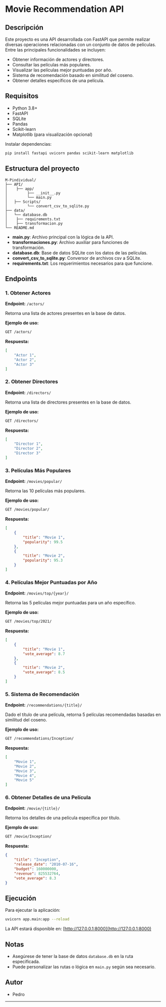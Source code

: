 # Movie Recommendation API

## Descripción
Este proyecto es una API desarrollada con FastAPI que permite realizar diversas operaciones relacionadas con un conjunto de datos de películas. Entre las principales funcionalidades se incluyen:

- Obtener información de actores y directores.
- Consultar las películas más populares.
- Visualizar las películas mejor puntuadas por año.
- Sistema de recomendación basado en similitud del coseno.
- Obtener detalles específicos de una película.

## Requisitos

- Python 3.8+
- FastAPI
- SQLite
- Pandas
- Scikit-learn
- Matplotlib (para visualización opcional)

Instalar dependencias:
```bash
pip install fastapi uvicorn pandas scikit-learn matplotlib
```

## Estructura del proyecto
```
M-Pindividual/
├── API/
│    ├── app/
│         ├── __init__.py
│         └── main.py
│   ├── Scripts/
│         └── convert_csv_to_sqlite.py
├── data/
│   └── database.db
│    ├── requirements.txt
│    ├── transformacion.py
└── README.md
```

- **main.py**: Archivo principal con la lógica de la API.
- **transformaciones.py**: Archivo auxiliar para funciones de transformación.
- **database.db**: Base de datos SQLite con los datos de las películas.
- **convert_csv_to_sqlite.py**: Conversor de archivos csv a SQLite.
- **requirements.txt**: Los requerimientos necesarios para que funcione.

## Endpoints

### 1. Obtener Actores
**Endpoint:** `/actors/`

Retorna una lista de actores presentes en la base de datos.

**Ejemplo de uso:**
```bash
GET /actors/
```
**Respuesta:**
```json
[
    "Actor 1",
    "Actor 2",
    "Actor 3"
]
```

### 2. Obtener Directores
**Endpoint:** `/directors/`

Retorna una lista de directores presentes en la base de datos.

**Ejemplo de uso:**
```bash
GET /directors/
```
**Respuesta:**
```json
[
    "Director 1",
    "Director 2",
    "Director 3"
]
```

### 3. Películas Más Populares
**Endpoint:** `/movies/popular/`

Retorna las 10 películas más populares.

**Ejemplo de uso:**
```bash
GET /movies/popular/
```
**Respuesta:**
```json
[
    {
        "title": "Movie 1",
        "popularity": 99.5
    },
    {
        "title": "Movie 2",
        "popularity": 95.3
    }
]
```

### 4. Películas Mejor Puntuadas por Año
**Endpoint:** `/movies/top/{year}/`

Retorna las 5 películas mejor puntuadas para un año específico.

**Ejemplo de uso:**
```bash
GET /movies/top/2021/
```
**Respuesta:**
```json
[
    {
        "title": "Movie 1",
        "vote_average": 8.7
    },
    {
        "title": "Movie 2",
        "vote_average": 8.5
    }
]
```

### 5. Sistema de Recomendación
**Endpoint:** `/recommendations/{title}/`

Dado el título de una película, retorna 5 películas recomendadas basadas en similitud del coseno.

**Ejemplo de uso:**
```bash
GET /recommendations/Inception/
```
**Respuesta:**
```json
[
    "Movie 1",
    "Movie 2",
    "Movie 3",
    "Movie 4",
    "Movie 5"
]
```

### 6. Obtener Detalles de una Película
**Endpoint:** `/movie/{title}/`

Retorna los detalles de una película específica por título.

**Ejemplo de uso:**
```bash
GET /movie/Inception/
```
**Respuesta:**
```json
{
    "title": "Inception",
    "release_date": "2010-07-16",
    "budget": 160000000,
    "revenue": 825532764,
    "vote_average": 8.3
}
```

## Ejecución

Para ejecutar la aplicación:

```bash
uvicorn app.main:app --reload
```

La API estará disponible en: [http://127.0.0.1:8000](http://127.0.0.1:8000)

## Notas
- Asegúrese de tener la base de datos `database.db` en la ruta especificada.
- Puede personalizar las rutas o lógica en `main.py` según sea necesario.

## Autor
- Pedro

---
